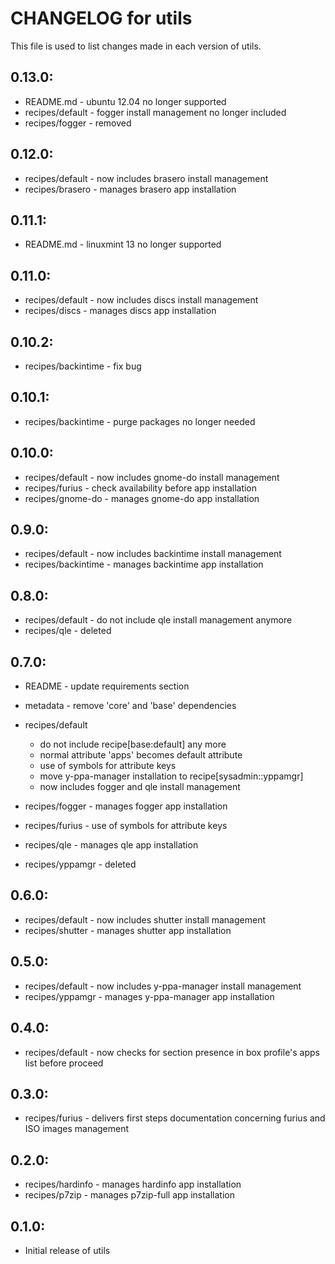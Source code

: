 # CHANGELOG for utils

This file is used to list changes made in each version of utils.

## 0.13.0:

* README.md       - ubuntu 12.04 no longer supported
* recipes/default - fogger install management no longer included
* recipes/fogger  - removed

## 0.12.0:

* recipes/default - now includes brasero install management
* recipes/brasero - manages brasero app installation

## 0.11.1:

* README.md - linuxmint 13 no longer supported

## 0.11.0:

* recipes/default - now includes discs install management
* recipes/discs   - manages discs app installation

## 0.10.2:

* recipes/backintime - fix bug

## 0.10.1:

* recipes/backintime - purge packages no longer needed

## 0.10.0:

* recipes/default  - now includes gnome-do install management
* recipes/furius   - check availability before app installation
* recipes/gnome-do - manages gnome-do app installation

## 0.9.0:

* recipes/default    - now includes backintime install management
* recipes/backintime - manages backintime app installation

## 0.8.0:

* recipes/default - do not include qle install management anymore
* recipes/qle     - deleted

## 0.7.0:

* README   - update requirements section
* metadata - remove 'core' and 'base' dependencies

* recipes/default

  - do not include recipe[base:default] any more
  - normal attribute 'apps' becomes default attribute
  - use of symbols for attribute keys
  - move y-ppa-manager installation to recipe[sysadmin::yppamgr]
  - now includes fogger and qle install management

* recipes/fogger  - manages fogger app installation
* recipes/furius  - use of symbols for attribute keys
* recipes/qle     - manages qle app installation
* recipes/yppamgr - deleted

## 0.6.0:

* recipes/default   - now includes shutter install management
* recipes/shutter   - manages shutter app installation

## 0.5.0:

* recipes/default - now includes y-ppa-manager install management
* recipes/yppamgr - manages y-ppa-manager app installation

## 0.4.0:

* recipes/default - now checks for section presence in box profile's apps list before proceed

## 0.3.0:

* recipes/furius - delivers first steps documentation concerning furius and ISO images management

## 0.2.0:

* recipes/hardinfo - manages hardinfo app installation
* recipes/p7zip    - manages p7zip-full app installation

## 0.1.0:

* Initial release of utils

